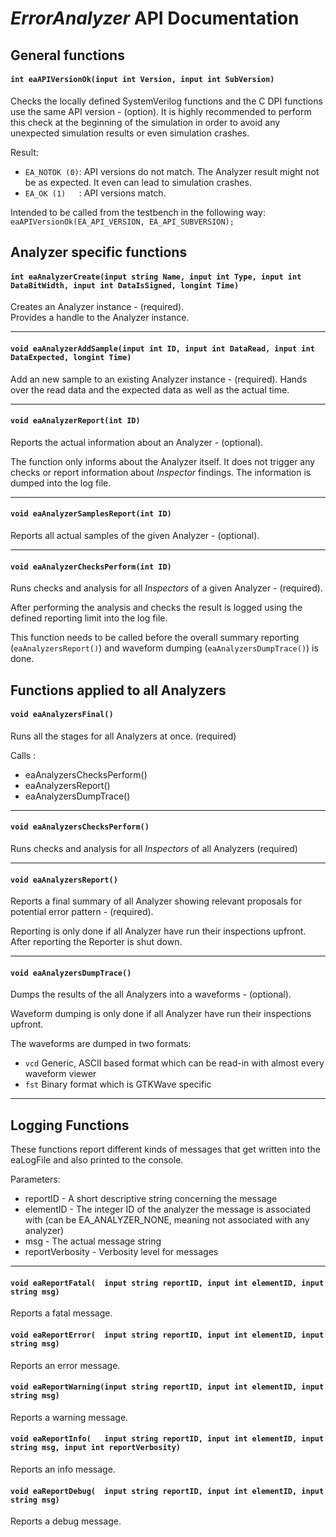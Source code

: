 # *ErrorAnalyzer* API Documentation

## General functions
#### `int eaAPIVersionOk(input int Version, input int SubVersion)`


Checks the locally defined SystemVerilog functions and the C DPI functions 
use the same API version - (option).
It is highly recommended to perform this check at the beginning of the 
simulation in order to avoid any unexpected simulation results or even 
simulation crashes.
  
Result: 
* `EA_NOTOK (0)`: API versions do not match. The Analyzer result 
       might not be as expected. It even can lead to simulation crashes.
* `EA_OK (1)   `: API versions match. 

Intended to be called from the 
       testbench in the following way: `eaAPIVersionOk(EA_API_VERSION, EA_API_SUBVERSION);`
## Analyzer specific functions 
#### `int eaAnalyzerCreate(input string Name, input int Type, input int DataBitWidth, input int DataIsSigned, longint Time)`
Creates an Analyzer instance - (required).  
Provides a handle to the Analyzer instance. 

---
#### `void eaAnalyzerAddSample(input int ID, input int DataRead, input int DataExpected, longint Time)`
Add an new sample to an existing Analyzer instance - (required).
Hands over the read data and the expected data as well as the actual time.

---
#### `void eaAnalyzerReport(int ID)`
Reports the actual information about an Analyzer - (optional).

The function only informs about the Analyzer itself. It does not 
trigger any checks or report information about *Inspector* findings.
The information is dumped into the log file.

---
#### `void eaAnalyzerSamplesReport(int ID)`
Reports all actual samples of the given Analyzer - (optional). 

---
#### `void eaAnalyzerChecksPerform(int ID)`
Runs checks and analysis for all *Inspectors* of a given Analyzer - (required).

After performing the analysis and checks the result is logged using the defined reporting limit into the log file.

This function needs to be called before the overall summary reporting (`eaAnalyzersReport()`) and waveform dumping (`eaAnalyzersDumpTrace()`) is done.

## Functions applied to all Analyzers
#### `void eaAnalyzersFinal()`
Runs all the stages for all Analyzers at once. (required)

Calls :
* eaAnalyzersChecksPerform() 
* eaAnalyzersReport()
* eaAnalyzersDumpTrace()

---
#### `void eaAnalyzersChecksPerform()`
Runs checks and analysis for all *Inspectors* of all Analyzers (required)

---
#### `void eaAnalyzersReport()`
Reports a final summary of all Analyzer showing relevant proposals for potential error pattern - (required).

Reporting is only done if all Analyzer have run their inspections upfront. After reporting the Reporter is shut down.

---
####  `void eaAnalyzersDumpTrace()`
Dumps the results of the all Analyzers into a waveforms - (optional).

Waveform dumping is only done if all Analyzer have run their inspections upfront. 

The waveforms are dumped in two formats:
* `vcd` Generic, ASCII based format which can be read-in with almost every waveform viewer 
* `fst` Binary format which is GTKWave specific 

---
## Logging Functions
These functions report different kinds of messages that get written into
the eaLogFile and also printed to the console.

Parameters:
* reportID        - A short descriptive string concerning the message
* elementID       - The integer ID of the analyzer the message is associated with (can be EA_ANALYZER_NONE, meaning not associated with any analyzer)
* msg             - The actual message string
* reportVerbosity - Verbosity level for messages 

---
#### `void eaReportFatal(  input string reportID, input int elementID, input string msg)`
Reports a fatal message.
#### `void eaReportError(  input string reportID, input int elementID, input string msg)`
Reports an error message.
#### `void eaReportWarning(input string reportID, input int elementID, input string msg)`
Reports a warning message.
#### `void eaReportInfo(   input string reportID, input int elementID, input string msg, input int reportVerbosity)`
Reports an info message.
#### `void eaReportDebug(  input string reportID, input int elementID, input string msg)`
Reports a debug message.
